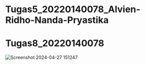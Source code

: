 ﻿# Tugas5_20220140078_Alvien-Ridho-Nanda-Pryastika
# Tugas8_20220140078
![Screenshot 2024-04-27 151247](https://github.com/alviennn/Tugas8_20220140078/assets/126640063/da19d4a5-86b6-406c-9011-ccbb8491abbd)
